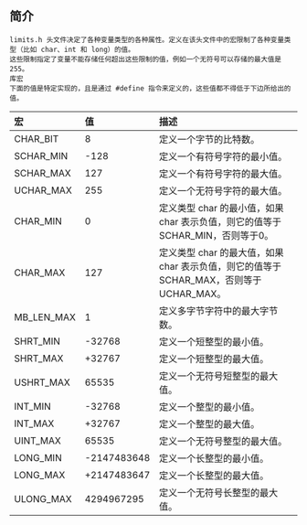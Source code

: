 
## 简介

    limits.h 头文件决定了各种变量类型的各种属性。定义在该头文件中的宏限制了各种变量类型（比如 char、int 和 long）的值。
    这些限制指定了变量不能存储任何超出这些限制的值，例如一个无符号可以存储的最大值是 255。
    库宏
    下面的值是特定实现的，且是通过 #define 指令来定义的，这些值都不得低于下边所给出的值。

| 宏 | 值 | 描述 |
| :--- | :--- | :--- |
| CHAR_BIT |8 | 定义一个字节的比特数。 |
| SCHAR_MIN |-128 | 定义一个有符号字符的最小值。 |
| SCHAR_MAX |127 | 定义一个有符号字符的最大值。 |
| UCHAR_MAX |255 | 定义一个无符号字符的最大值。 |
| CHAR_MIN |0 | 定义类型 char 的最小值，如果 char 表示负值，则它的值等于 SCHAR_MIN，否则等于0。 |
| CHAR_MAX |127 | 定义类型 char 的最大值，如果 char 表示负值，则它的值等于 SCHAR_MAX，否则等于UCHAR_MAX。 |
| MB_LEN_MAX |1 | 定义多字节字符中的最大字节数。 |
| SHRT_MIN |-32768 | 定义一个短整型的最小值。 |
| SHRT_MAX |+32767 | 定义一个短整型的最大值。 |
| USHRT_MAX |65535 | 定义一个无符号短整型的最大值。 |
| INT_MIN |-32768 | 定义一个整型的最小值。 |
| INT_MAX |+32767 | 定义一个整型的最大值。 |
| UINT_MAX |65535 | 定义一个无符号整型的最大值。 |
| LONG_MIN |-2147483648 | 定义一个长整型的最小值。 |
| LONG_MAX |+2147483647 | 定义一个长整型的最大值。 |
| ULONG_MAX |4294967295 | 定义一个无符号长整型的最大值。 |
